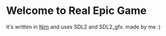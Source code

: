Welcome to Real Epic Game
===
it's written in [Nim](www.nim-lang.org) and uses SDL2 and SDL2_gfx. made by me :)